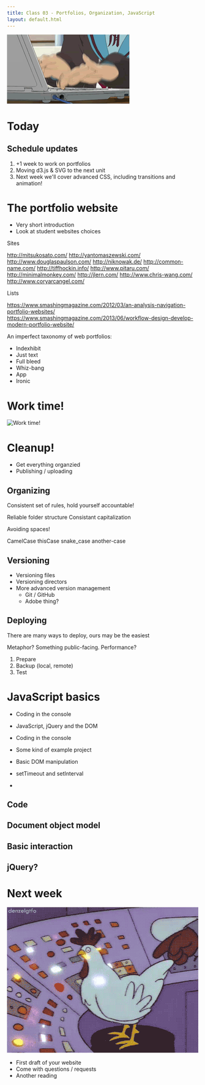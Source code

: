 ```yaml
---
title: Class 03 - Portfolios, Organization, JavaScript
layout: default.html
---
```


![Work time!](/assets/03/work-fingers.gif)

# Today

## Schedule updates

1. +1 week to work on portfolios
2. Moving d3.js & SVG to the next unit
3. Next week we'll cover advanced CSS, including transitions and animation!


# The portfolio website

* Very short introduction
* Look at student websites choices

Sites

http://mitsukosato.com/
http://yantomaszewski.com/
http://www.douglaspaulson.com/
http://niknowak.de/
http://common-name.com/
http://tiffhockin.info/
http://www.pitaru.com/
http://minimalmonkey.com/
http://jlern.com/
http://www.chris-wang.com/
http://www.coryarcangel.com/

Lists

https://www.smashingmagazine.com/2012/03/an-analysis-navigation-portfolio-websites/
https://www.smashingmagazine.com/2013/06/workflow-design-develop-modern-portfolio-website/

An imperfect taxonomy of web portfolios:

* Indexhibit
* Just text
* Full bleed
* Whiz-bang
* App
* Ironic

# Work time!

![Work time!](/assets/03/work-cat.gif)

# Cleanup!

* Get everything organzied
* Publishing / uploading

## Organizing

Consistent set of rules, hold yourself accountable!

Reliable folder structure
Consistant capitalization

Avoiding spaces!

CamelCase
thisCase
snake_case
another-case

## Versioning

* Versioning files
* Versioning directors
* More advanced version management
  * Git / GitHub
  * Adobe thing?

## Deploying

There are many ways to deploy, ours may be the easiest

Metaphor? Something public-facing. Performance?

1. Prepare
2. Backup (local, remote)
3. Test

# JavaScript basics

* Coding in the console
* JavaScript, jQuery and the DOM
* Coding in the console
* Some kind of example project

* Basic DOM manipulation
* setTimeout and setInterval
* 

## Code

## Document object model

## Basic interaction

## jQuery?


# Next week

![Work time!](/assets/03/work-chicken.gif)

* First draft of your website
* Come with questions / requests
* Another reading
